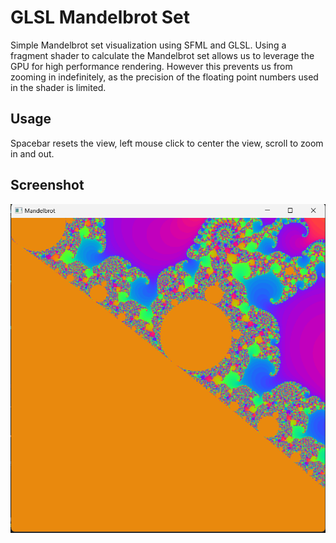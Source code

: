 # GLSL Mandelbrot Set

Simple Mandelbrot set visualization using SFML and GLSL. Using a fragment shader to calculate the Mandelbrot set allows us to leverage the GPU for high performance rendering. However this prevents us from zooming in indefinitely, as the precision of the floating point numbers used in the shader is limited.

## Usage

Spacebar resets the view, left mouse click to center the view, scroll to zoom in and out.

## Screenshot
![image](image.png)

